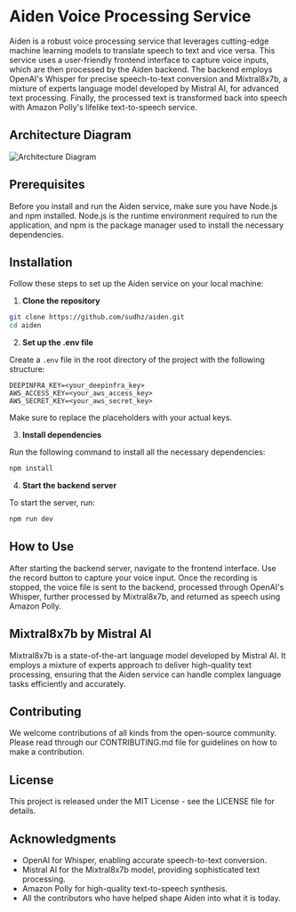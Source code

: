 # Aiden Voice Processing Service

Aiden is a robust voice processing service that leverages cutting-edge machine learning models to translate speech to text and vice versa. This service uses a user-friendly frontend interface to capture voice inputs, which are then processed by the Aiden backend. The backend employs OpenAI's Whisper for precise speech-to-text conversion and Mixtral8x7b, a mixture of experts language model developed by Mistral AI, for advanced text processing. Finally, the processed text is transformed back into speech with Amazon Polly's lifelike text-to-speech service.

## Architecture Diagram
![Architecture Diagram](https://github.com/sudhz/aiden/assets/61375120/76e298c6-58cd-4856-b697-57a66a01a082)


## Prerequisites

Before you install and run the Aiden service, make sure you have Node.js and npm installed. Node.js is the runtime environment required to run the application, and npm is the package manager used to install the necessary dependencies.

## Installation

Follow these steps to set up the Aiden service on your local machine:

1. **Clone the repository**

```bash
git clone https://github.com/sudhz/aiden.git
cd aiden
```

2. **Set up the .env file**

Create a `.env` file in the root directory of the project with the following structure:

```plaintext
DEEPINFRA_KEY=<your_deepinfra_key>
AWS_ACCESS_KEY=<your_aws_access_key>
AWS_SECRET_KEY=<your_aws_secret_key>
```

Make sure to replace the placeholders with your actual keys.

3. **Install dependencies**

Run the following command to install all the necessary dependencies:

```bash
npm install
```

4. **Start the backend server**

To start the server, run:

```bash
npm run dev
```

## How to Use

After starting the backend server, navigate to the frontend interface. Use the record button to capture your voice input. Once the recording is stopped, the voice file is sent to the backend, processed through OpenAI's Whisper, further processed by Mixtral8x7b, and returned as speech using Amazon Polly.

## Mixtral8x7b by Mistral AI

Mixtral8x7b is a state-of-the-art language model developed by Mistral AI. It employs a mixture of experts approach to deliver high-quality text processing, ensuring that the Aiden service can handle complex language tasks efficiently and accurately.

## Contributing

We welcome contributions of all kinds from the open-source community. Please read through our CONTRIBUTING.md file for guidelines on how to make a contribution.

## License

This project is released under the MIT License - see the LICENSE file for details.

## Acknowledgments

* OpenAI for Whisper, enabling accurate speech-to-text conversion.
* Mistral AI for the Mixtral8x7b model, providing sophisticated text processing.
* Amazon Polly for high-quality text-to-speech synthesis.
* All the contributors who have helped shape Aiden into what it is today.

